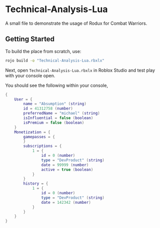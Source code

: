 # Technical-Analysis-Lua
A small file to demonstrate the usage of Rodux for Combat Warriors.

## Getting Started
To build the place from scratch, use:

```bash
rojo build -o "Technical-Analysis-Lua.rbxlx"
```

Next, open `Technical-Analysis-Lua.rbxlx` in Roblox Studio and test play with your console open.

You should see the following within your console,

```lua
{
    User = {
        name = "Absumption" (string)
        id = 41312758 (number)
        preferredName = "michael" (string)
        isInfluential = false (boolean)
        isPremium = false (boolean)
    }
    Monetization = {
        gamepasses = {
        }
        subscriptions = {
            1 = {
                id = 0 (number)
                type = "DevProduct" (string)
                date = 99999 (number)
                active = true (boolean)
            }
        }
        history = {
            1 = {
                id = 0 (number)
                type = "DevProduct" (string)
                date = 142342 (number)
            }
        }
    }
}
```
